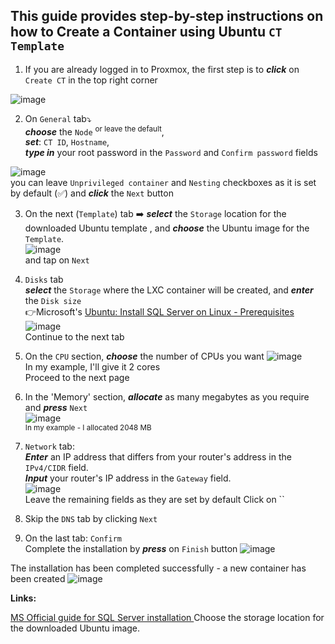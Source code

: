 ## This guide provides step-by-step instructions on how to Create a Container using Ubuntu `CT Template`

1. If you are already logged in to Proxmox, the first step is to ***click*** on `Create CT` in the top right corner

![image](https://github.com/wlodarczakm/ProxmoxSoftwareTestingLab/assets/120977639/6ee54306-eb02-480f-90a1-981d77bf398d)

2.  On `General` tab⤵️<br>
***choose*** the `Node` <sup> or leave the default</sup>, <br>
***set***: `CT ID`, `Hostname`,<br>
***type in*** your root password in the `Password` and `Confirm password` fields

![image](https://github.com/wlodarczakm/ProxmoxSoftwareTestingLab/assets/120977639/00e2ac21-3a07-4e21-8850-f4cbf52411c9)<br>
you can leave `Unprivileged container` and `Nesting` checkboxes as it is set by default (✅) and ***click*** the `Next` button

3.  On the next (`Template`) tab ➡️ ***select*** the `Storage` location for the downloaded Ubuntu template , and ***choose*** the Ubuntu image for the `Template`.<br>
![image](https://github.com/wlodarczakm/ProxmoxSoftwareTestingLab/assets/120977639/433457e6-6e6c-4ee5-a4fc-8c85abc59334)<br>
and tap on `Next`

4.  `Disks` tab<br>
***select*** the `Storage` where the LXC container will be created, and ***enter*** the `Disk size`<br>
👉Microsoft's [Ubuntu: Install SQL Server on Linux - Prerequisites](https://learn.microsoft.com/en-us/sql/linux/quickstart-install-connect-ubuntu?view=sql-server-ver16&tabs=ubuntu2204#prerequisites)
![image](https://github.com/wlodarczakm/ProxmoxSoftwareTestingLab/assets/120977639/a410a0f0-d289-488d-80a8-34d97468336f)<br>
Continue to the next tab

5.  On the `CPU` section, ***choose*** the number of CPUs you want
![image](https://github.com/wlodarczakm/ProxmoxSoftwareTestingLab/assets/120977639/b29c1847-f8d5-48e6-95d4-131dcdde7e5c)<br>
In my example, I'll give it 2 cores<br>
Proceed to the next page

6.  In the 'Memory' section, ***allocate*** as many megabytes as you require and ***press*** `Next`<br>
![image](https://github.com/wlodarczakm/ProxmoxSoftwareTestingLab/assets/120977639/6c55ea30-c415-4292-96e5-32a41d7651c6)<br>
<sup>In my example - I allocated 2048 MB</sup>


7.   `Network` tab:<br>
***Enter*** an IP address that differs from your router's address in the `IPv4/CIDR` field.<br>
***Input*** your router's IP address in the `Gateway` field.<br>
![image](https://github.com/wlodarczakm/ProxmoxSoftwareTestingLab/assets/120977639/0716c914-be9e-4d58-93ab-3248bd7af79b)<br>
Leave the remaining fields as they are set by default
Click on ``

8.  Skip the `DNS` tab by clicking `Next`
9.  On the last tab: `Confirm`<br>
Complete the installation by ***press*** on `Finish` button
![image](https://github.com/wlodarczakm/ProxmoxSoftwareTestingLab/assets/120977639/16f0ff0e-4dba-4d54-aaf9-d1792c57833c)

The installation has been completed successfully - a new  container has been created
![image](https://github.com/wlodarczakm/ProxmoxSoftwareTestingLab/assets/120977639/2bf8aff2-85f3-4039-b506-5b81bb2a588a)




 **Links:**

[MS Official guide for SQL Server installation ](https://learn.microsoft.com/en-us/sql/linux/quickstart-install-connect-ubuntu?view=sql-server-ver16&tabs=ubuntu2204)
Choose the storage location for the downloaded Ubuntu image.

